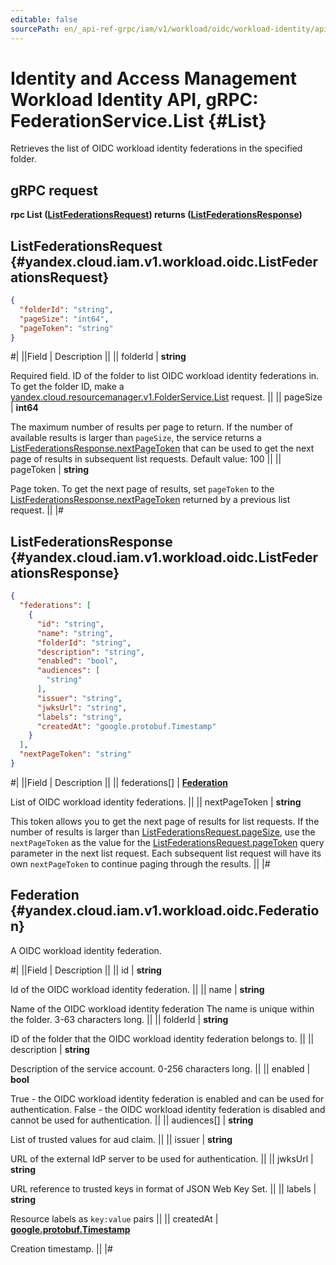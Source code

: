 ```yaml
---
editable: false
sourcePath: en/_api-ref-grpc/iam/v1/workload/oidc/workload-identity/api-ref/grpc/Federation/list.md
---
```


# Identity and Access Management Workload Identity API, gRPC: FederationService.List {#List}

Retrieves the list of OIDC workload identity federations in the specified folder.

## gRPC request

**rpc List ([ListFederationsRequest](#yandex.cloud.iam.v1.workload.oidc.ListFederationsRequest)) returns ([ListFederationsResponse](#yandex.cloud.iam.v1.workload.oidc.ListFederationsResponse))**

## ListFederationsRequest {#yandex.cloud.iam.v1.workload.oidc.ListFederationsRequest}

```json
{
  "folderId": "string",
  "pageSize": "int64",
  "pageToken": "string"
}
```

#|
||Field | Description ||
|| folderId | **string**

Required field. ID of the folder to list OIDC workload identity federations in.
To get the folder ID, make a [yandex.cloud.resourcemanager.v1.FolderService.List](/docs/resource-manager/api-ref/grpc/Folder/list#List) request. ||
|| pageSize | **int64**

The maximum number of results per page to return. If the number of available
results is larger than `pageSize`,
the service returns a [ListFederationsResponse.nextPageToken](#yandex.cloud.iam.v1.workload.oidc.ListFederationsResponse)
that can be used to get the next page of results in subsequent list requests.
Default value: 100 ||
|| pageToken | **string**

Page token. To get the next page of results, set `pageToken`
to the [ListFederationsResponse.nextPageToken](#yandex.cloud.iam.v1.workload.oidc.ListFederationsResponse)
returned by a previous list request. ||
|#

## ListFederationsResponse {#yandex.cloud.iam.v1.workload.oidc.ListFederationsResponse}

```json
{
  "federations": [
    {
      "id": "string",
      "name": "string",
      "folderId": "string",
      "description": "string",
      "enabled": "bool",
      "audiences": [
        "string"
      ],
      "issuer": "string",
      "jwksUrl": "string",
      "labels": "string",
      "createdAt": "google.protobuf.Timestamp"
    }
  ],
  "nextPageToken": "string"
}
```

#|
||Field | Description ||
|| federations[] | **[Federation](#yandex.cloud.iam.v1.workload.oidc.Federation)**

List of OIDC workload identity federations. ||
|| nextPageToken | **string**

This token allows you to get the next page of results for list requests. If the number of results
is larger than [ListFederationsRequest.pageSize](#yandex.cloud.iam.v1.workload.oidc.ListFederationsRequest), use
the `nextPageToken` as the value
for the [ListFederationsRequest.pageToken](#yandex.cloud.iam.v1.workload.oidc.ListFederationsRequest) query parameter
in the next list request. Each subsequent list request will have its own
`nextPageToken` to continue paging through the results. ||
|#

## Federation {#yandex.cloud.iam.v1.workload.oidc.Federation}

A OIDC workload identity federation.

#|
||Field | Description ||
|| id | **string**

Id of the OIDC workload identity federation. ||
|| name | **string**

Name of the OIDC workload identity federation
The name is unique within the folder. 3-63 characters long. ||
|| folderId | **string**

ID of the folder that the OIDC workload identity federation belongs to. ||
|| description | **string**

Description of the service account. 0-256 characters long. ||
|| enabled | **bool**

True - the OIDC workload identity federation is enabled and can be used for authentication.
False - the OIDC workload identity federation is disabled and cannot be used for authentication. ||
|| audiences[] | **string**

List of trusted values for aud claim. ||
|| issuer | **string**

URL of the external IdP server to be used for authentication. ||
|| jwksUrl | **string**

URL reference to trusted keys in format of JSON Web Key Set. ||
|| labels | **string**

Resource labels as `` key:value `` pairs ||
|| createdAt | **[google.protobuf.Timestamp](https://developers.google.com/protocol-buffers/docs/reference/google.protobuf#timestamp)**

Creation timestamp. ||
|#
